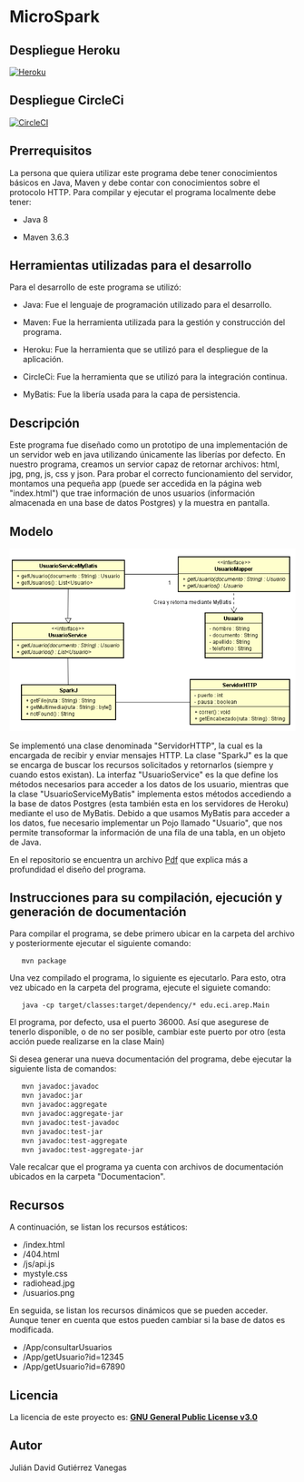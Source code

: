 # MicroSpark #

## Despliegue Heroku ## 

[![Heroku](https://www.herokucdn.com/deploy/button.png)](https://sparkj.herokuapp.com/)

## Despliegue CircleCi ##

[![CircleCI](https://circleci.com/gh/JulianGutierritos/AREP-LAB3.svg?style=svg)](https://app.circleci.com/pipelines/github/JulianGutierritos/AREP-LAB3)

## Prerrequisitos ##

La persona que quiera utilizar este programa debe tener conocimientos básicos en Java, Maven y debe contar con conocimientos sobre el protocolo HTTP. 
Para compilar y ejecutar el programa localmente debe tener: 

- Java 8

- Maven 3.6.3

## Herramientas utilizadas para el desarrollo ##

Para el desarrollo de este programa se utilizó: 

- Java: Fue el lenguaje de programación utilizado para el desarrollo.

- Maven: Fue la herramienta utilizada para la gestión y construcción del programa.

- Heroku: Fue la herramienta que se utilizó para el despliegue de la aplicación. 

- CircleCi: Fue la herramienta que se utilizó para la integración continua.

- MyBatis: Fue la libería usada para la capa de persistencia.


## Descripción ## 

Este programa fue diseñado como un prototipo de una implementación de un servidor web en java utilizando únicamente las liberías por defecto. En nuestro programa, creamos un servior capaz de retornar archivos: html, jpg, png, js, css y json. Para probar el correcto funcionamiento del servidor, montamos una pequeña app (puede ser accedida en la página web "index.html") que trae información de unos usuarios (información almacenada en una base de datos Postgres) y la muestra en pantalla.

## Modelo ##
![](images/modelo.PNG)

Se implementó una clase denominada "ServidorHTTP", la cual es la encargada de recibir y enviar mensajes HTTP. La clase "SparkJ" es la que se encarga de buscar los recursos solicitados y retornarlos (siempre y cuando estos existan). La interfaz "UsuarioService" es la que define los métodos necesarios para acceder a los datos de los usuario, mientras que la clase "UsuarioServiceMyBatis" implementa estos métodos accediendo a la base de datos Postgres (esta también esta en los servidores de Heroku) mediante el uso de MyBatis. Debido a que usamos MyBatis para acceder a los datos, fue necesario implementar un Pojo llamado "Usuario", que nos permite transoformar la información de una fila de una tabla, en un objeto de Java.

En el repositorio se encuentra un archivo [Pdf](LAB_03.pdf) que explica más a profundidad el diseño del programa.

## Instrucciones para su compilación, ejecución y generación de documentación ##

Para compilar el programa, se debe primero ubicar en la carpeta del archivo y posteriormente ejecutar el siguiente comando: 

```
   mvn package 
```

Una vez compilado el programa, lo siguiente es ejecutarlo. Para esto, otra vez ubicado en la carpeta del programa, ejecute el siguiete comando:

```
   java -cp target/classes:target/dependency/* edu.eci.arep.Main
```
El programa, por defecto, usa el puerto 36000. Así que asegurese de tenerlo disponible, o de no ser posible, cambiar este puerto por otro (esta acción puede realizarse en la clase Main)

Si desea generar una nueva documentación del programa, debe ejecutar la siguiente lista de comandos:

```
   mvn javadoc:javadoc
   mvn javadoc:jar
   mvn javadoc:aggregate
   mvn javadoc:aggregate-jar
   mvn javadoc:test-javadoc
   mvn javadoc:test-jar
   mvn javadoc:test-aggregate
   mvn javadoc:test-aggregate-jar
```

Vale recalcar que el programa ya cuenta con archivos de documentación ubicados en la carpeta "Documentacion".

## Recursos ## 
A continuación, se listan los recursos estáticos: 

- /index.html 
- /404.html 
- /js/api.js
- mystyle.css 
- radiohead.jpg 
- /usuarios.png

En seguida, se listan los recursos dinámicos que se pueden acceder. Aunque tener en cuenta que estos pueden cambiar si la base de datos es modificada.

- /App/consultarUsuarios
- /App/getUsuario?id=12345
- /App/getUsuario?id=67890


## Licencia ## 

La licencia de este proyecto es: [**GNU General Public License v3.0**](LICENSE)

## Autor ##

Julián David Gutiérrez Vanegas
